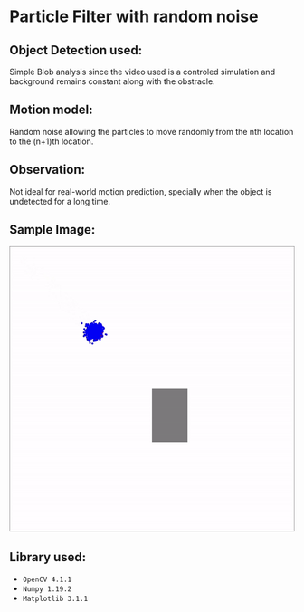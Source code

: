 # Particle Filter with random noise


## Object Detection used:
Simple Blob analysis since the video used is a controled simulation and background remains constant along with the obstracle.

## Motion model:
Random noise allowing the particles to move randomly from the nth location to the (n+1)th location.

## Observation:
Not ideal for real-world motion prediction, specially when the object is undetected for a long time.


## Sample Image:

![img](https://github.com/MaddyUnknown/Object-Detection-and-Tracking/blob/main/Particle%20Filter%20(Random%20Noise)/Particle%20view.gif)

## Library used:
- `OpenCV 4.1.1`
- `Numpy 1.19.2`
- `Matplotlib 3.1.1`
